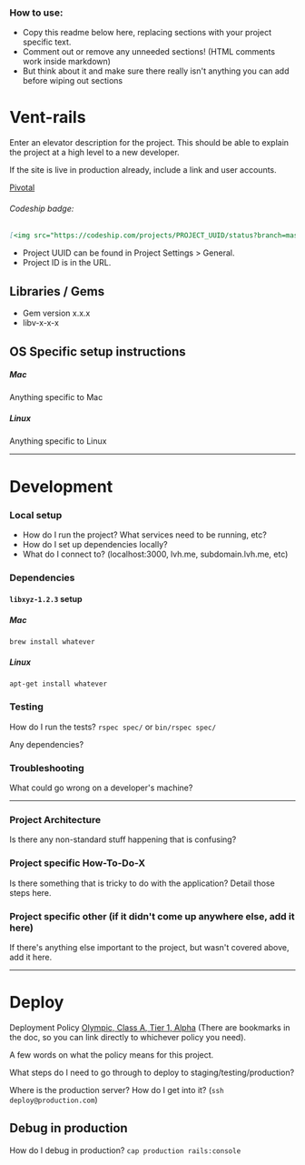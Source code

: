 ### How to use:

- Copy this readme below here, replacing sections with your project specific text.
- Comment out or remove any unneeded sections! (HTML comments work inside markdown)
- But think about it and make sure there really isn't anything you can add before wiping out sections

<!-- HTML comments are cool -->

# Vent-rails

Enter an elevator description for the project. This should be able to explain the project at a high level to a new developer.

If the site is live in production already, include a link and user accounts.

[Pivotal](https://www.pivotaltracker.com/n/projects/PROJECT_ID)

###### Codeship badge:

```md
[<img src="https://codeship.com/projects/PROJECT_UUID/status?branch=master" alt="Build Status">](https://codeship.com/projects/PROJECT_ID)
```

- Project UUID can be found in Project Settings > General.
- Project ID is in the URL.

## Libraries / Gems

- Gem version x.x.x
- libv-x-x-x

## OS Specific setup instructions

##### Mac

Anything specific to Mac

##### Linux

Anything specific to Linux


------


# Development

### Local setup

- How do I run the project? What services need to be running, etc?
- How do I set up dependencies locally?
- What do I connect to?  (localhost:3000, lvh.me, subdomain.lvh.me, etc)

### Dependencies

#### `libxyz-1.2.3` setup

##### Mac

    brew install whatever

##### Linux

    apt-get install whatever

### Testing

How do I run the tests?  `rspec spec/` or `bin/rspec spec/`

Any dependencies?

### Troubleshooting

What could go wrong on a developer's machine?

------

### Project Architecture

Is there any non-standard stuff happening that is confusing?

### Project specific How-To-Do-X

Is there something that is tricky to do with the application?  Detail those steps here.

### Project specific other (if it didn't come up anywhere else, add it here)

If there's anything else important to the project, but wasn't covered above, add it here.


------


# Deploy

Deployment Policy [Olympic, Class A, Tier 1, Alpha](https://docs.google.com/document/d/1KbGbjzK9tC14042J8u9qQ5T51CYCRgq-B38m8s7KGU0/edit) (There are bookmarks in the doc, so you can link directly to whichever policy you need).

A few words on what the policy means for this project.

What steps do I need to go through to deploy to staging/testing/production?

Where is the production server? How do I get into it? (`ssh deploy@production.com`)

## Debug in production

How do I debug in production? `cap production rails:console`

